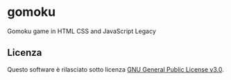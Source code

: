 # gomoku
Gomoku game in HTML CSS and JavaScript Legacy 

## Licenza

Questo software è rilasciato sotto licenza [GNU General Public License v3.0](https://www.gnu.org/licenses/gpl-3.0.html).

